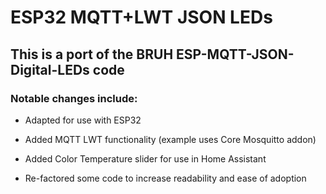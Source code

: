# ESP32 MQTT+LWT JSON LEDs

## This  is a port of the BRUH ESP-MQTT-JSON-Digital-LEDs code

### Notable changes include:

* Adapted for use with ESP32

* Added MQTT LWT functionality (example uses Core Mosquitto addon)

* Added Color Temperature slider for use in Home Assistant

* Re-factored some code to increase readability and ease of adoption
